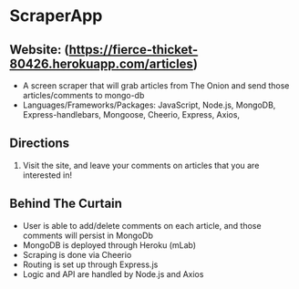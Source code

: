 # ScraperApp

## Website: (https://fierce-thicket-80426.herokuapp.com/articles)

* A screen scraper that will grab articles from The Onion and send those articles/comments to mongo-db
* Languages/Frameworks/Packages: JavaScript, Node.js, MongoDB, Express-handlebars, Mongoose, Cheerio, Express, Axios, 

## Directions
1. Visit the site, and leave your comments on articles that you are interested in!

## Behind The Curtain
* User is able to add/delete comments on each article, and those comments will persist in MongoDb
* MongoDB is deployed through Heroku (mLab)
* Scraping is done via Cheerio
* Routing is set up through Express.js
* Logic and API are handled by Node.js and Axios

